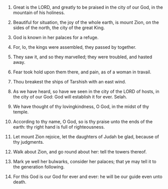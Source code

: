 1. Great is the LORD, and greatly to be praised in the city of our
God, in the mountain of his holiness.

2. Beautiful for situation, the joy of the whole earth, is mount
Zion, on the sides of the north, the city of the great King.

3. God is known in her palaces for a refuge.

4. For, lo, the kings were assembled, they passed by together.

5. They saw it, and so they marvelled; they were troubled, and
hasted away.

6. Fear took hold upon them there, and pain, as of a woman in
travail.

7. Thou breakest the ships of Tarshish with an east wind.

8. As we have heard, so have we seen in the city of the LORD of
hosts, in the city of our God: God will establish it for ever. Selah.

9. We have thought of thy lovingkindness, O God, in the midst of thy
temple.

10. According to thy name, O God, so is thy praise unto the ends of
the earth: thy right hand is full of righteousness.

11. Let mount Zion rejoice, let the daughters of Judah be glad,
because of thy judgments.

12. Walk about Zion, and go round about her: tell the towers
thereof.

13. Mark ye well her bulwarks, consider her palaces; that ye may
tell it to the generation following.

14. For this God is our God for ever and ever: he will be our guide
even unto death.